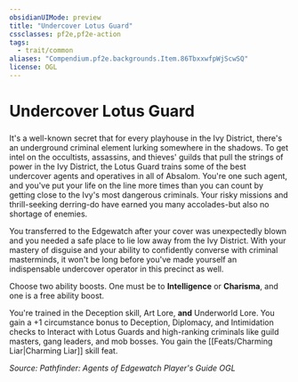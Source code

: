 ```yaml
---
obsidianUIMode: preview
title: "Undercover Lotus Guard"
cssclasses: pf2e,pf2e-action
tags:
  - trait/common
aliases: "Compendium.pf2e.backgrounds.Item.86TbxxwfpWjScwSQ"
license: OGL
---
```

# Undercover Lotus Guard

### 






It's a well-known secret that for every playhouse in the Ivy District, there's an underground criminal element lurking somewhere in the shadows. To get intel on the occultists, assassins, and thieves' guilds that pull the strings of power in the Ivy District, the Lotus Guard trains some of the best undercover agents and operatives in all of Absalom. You're one such agent, and you've put your life on the line more times than you can count by getting close to the Ivy's most dangerous criminals. Your risky missions and thrill-seeking derring-do have earned you many accolades-but also no shortage of enemies.

You transferred to the Edgewatch after your cover was unexpectedly blown and you needed a safe place to lie low away from the Ivy District. With your mastery of disguise and your ability to confidently converse with criminal masterminds, it won't be long before you've made yourself an indispensable undercover operator in this precinct as well.

Choose two ability boosts. One must be to **Intelligence** or **Charisma**, and one is a free ability boost.

You're trained in the Deception skill, Art Lore, **and** Underworld Lore. You gain a +1 circumstance bonus to Deception, Diplomacy, and Intimidation checks to Interact with Lotus Guards and high-ranking criminals like guild masters, gang leaders, and mob bosses. You gain the [[Feats/Charming Liar|Charming Liar]] skill feat.

*Source: Pathfinder: Agents of Edgewatch Player's Guide*
*OGL*